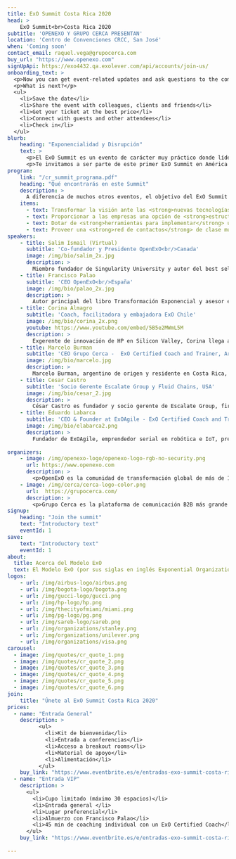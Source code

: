 ```yaml
---
title: ExO Summit Costa Rica 2020
head: >
    ExO Summit<br>Costa Rica 2020
subtitle: 'OPENEXO Y GRUPO CERCA PRESENTAN'
location: 'Centro de Convenciones CRCC, San José'
when: 'Coming soon'
contact_email: raquel.vega@grupocerca.com
buy_url: "https://www.openexo.com"
signUpApi: https://exo4432.qa.exolever.com/api/accounts/join-us/
onboarding_text: >
  <p>Now you can get event-related updates and ask questions to the community. </p>
  <p>What is next?</p>
  <ul>
    <li>Save the date</li>
    <li>Share the event with colleagues, clients and friends</li>
    <li>Get your ticket at the best price</li>
    <li>Connect with guests and other attendees</li>
    <li>Check in</li>
  </ul>
blurb:
    heading: "Exponencialidad y Disrupción"
    text: >
      <p>El ExO Summit es un evento de carácter muy práctico donde líderes mundiales, ejecutivos, emprendedores y agentes de cambio se reúnen para compartir sus experiencias transformadoras, intercambiar ideas, desafiar creencias y atreverse a transformar nuestro tejido empresarial utilizando el Modelo ExO.</p>
      <p>Te invitamos a ser parte de este primer ExO Summit en América Central y el Caribe para experimentar el poder del Modelo ExO que ya ha transformado a múltiples compañías, personas e instituciones en todo el mundo.</p>
program:
    link: "/cr_summit_programa.pdf"
    heading: "Qué encontrarás en este Summit"
    description: >
      A diferencia de muchos otros eventos, el objetivo del ExO Summit no es sólo inspirar, sino <strong>empoderar a los líderes del momento</strong> (a través de talleres prácticos, reuniones personalizadas, testimonios directos y casos de estudio) con las herramientas y el soporte que necesitan para poder empezar la transformación exponencial al día siguiente del evento.
    items:
      - text: Transformar la visión ante las <strong>nuevas tecnologías exponenciales</strong>
      - text: Proporcionar a las empresas una opción de <strong>estructura adaptable y disruptiva</strong>
      - text: Dotar de <strong>herramientas para implementar</strong> un cambio basado en la situación tecnológica actual
      - text: Proveer una <strong>red de contactos</strong> de clase mundial (ExO Community)
speakers:
    - title: Salim Ismail (Virtual)
      subtitle: 'Co-fundador y Presidente OpenExO<br/>Canada'
      image: /img/bio/salim_2x.jpg
      description: >
        Miembro fundador de Singularity University y autor del best seller Organizaciones Exponenciales, Salim es un reconocido emprendedor y líder futurista que trabaja con compañías Fortune 5,000 para ayudarlas a transformar sus prácticas de negocio de lineales a exponenciales.
    - title: Francisco Palao
      subtitle: 'CEO OpenExO<br/>España'
      image: /img/bio/palao_2x.jpg
      description: >
        Autor principal del libro Transformación Exponencial y asesor en Singularity University, Francisco es un galardonado emprendedor (premio MIT TR35 2012, entre otros) que ha inspirado y asesorado a organizaciones de todo el mundo para diseñar e implementar estrategias de innovación disruptiva. 
    - title: Corina Almagro
      subtitle: 'Coach, facilitadora y embajadora ExO Chile'
      image: /img/bio/corina_2x.png
      youtube: https://www.youtube.com/embed/5B5e2MWmL5M
      description: >
        Exgerente de innovación de HP en Silicon Valley, Corina llega a Costa Rica con más de 3 años de experiencia como coach de ExO, trabajando con empresas como Visa, Black and Decker, Banco Santander o Boston Scientific en su transformación exponencial.
    - title: Marcelo Burman
      subtitle: 'CEO Grupo Cerca -  ExO Certified Coach and Trainer, Argentina'
      image: /img/bio/marcelo.jpg
      description: >
        Marcelo Burman, argentino de origen y residente en Costa Rica, es un “emprendedor serial”, habiendo iniciado distintos proyectos en Argentina hasta el año 2002 y desde ahí América Central. Es conferencista, entrenador y coach en Transformación Exponencial y lidera proyectos de transformación digital en diversas empresas.
    - title: Cesar Castro
      subtitle: 'Socio Gerente Escalate Group y Fluid Chains, USA'
      image: /img/bio/cesar_2.jpg
      description: >
        César Castro es fundador y socio gerente de Escalate Group, firma de consultoría que visualiza, acelera y escala la innovación disruptiva y la transformación digital para organizaciones y líderes que buscan seguir siendo relevantes durante la 4ta Revolución Industrial. También es cofundador de Blockchain Accelerator Fluid Chains.
    - title: Eduardo Labarca
      subtitle: 'CEO & Founder at ExOAgile - ExO Certified Coach and Trainer, España'
      image: /img/bio/elabarca2.png
      description: >
        Fundador de ExOAgile, emprendedor serial en robótica e IoT, premiado como innovador MIT TR35 y por Fraunhofer. Especialista en management y liderazgo ágil de equipos de alto desempeño y disrupción tecnológica.
          
organizers:
    - image: /img/openexo-logo/openexo-logo-rgb-no-security.png
      url: https://www.openexo.com
      description: >
        <p>OpenExO es la comunidad de transformación global de más de 1,500 coaches, inversores, consultores y especialistas en innovación que ayudan a organizaciones, instituciones y personas a desbloquear la abundancia para cambiar el mundo.</p>
    - image: /img/cerca/cerca-logo-color.png
      url:  https://grupocerca.com/
      description: >
        <p>Grupo Cerca es la plataforma de comunicación B2B más grande América Central, con más de 50 eventos realizados por año y amplia experiencia en formación, información y networking para empresas de la región.</p>
signup:
    heading: "Join the summit"
    text: "Introductory text"
    eventId: 1
save:
    text: "Introductory text"
    eventId: 1
about:
  title: Acerca del Modelo ExO
  text: El Modelo ExO (por sus siglas en inglés Exponential Organizations), basado en el best-seller <a href="https://www.openexo.com/books" target="_blank">‘Organizaciones Exponenciales’</a>, ofrece una guía para diseñar Organizaciones Exponenciales mediante la aplicación de 10 atributos y un proceso de 10 semanas para su implementación, llamado ExO Sprint.
logos:
    - url: /img/airbus-logo/airbus.png
    - url: /img/bogota-logo/bogota.png
    - url: /img/gucci-logo/gucci.png
    - url: /img/hp-logo/hp.png
    - url: /img/thecityofmiami/miami.png
    - url: /img/pg-logo/pg.png
    - url: /img/sareb-logo/sareb.png
    - url: /img/organizations/stanley.png
    - url: /img/organizations/unilever.png
    - url: /img/organizations/visa.png
carousel:
  - image: /img/quotes/cr_quote_1.png
  - image: /img/quotes/cr_quote_2.png
  - image: /img/quotes/cr_quote_3.png
  - image: /img/quotes/cr_quote_4.png
  - image: /img/quotes/cr_quote_5.png
  - image: /img/quotes/cr_quote_6.png
join:
    title: "Únete al ExO Summit Costa Rica 2020"
prices:
  - name: "Entrada General"
    description: >
          <ul>
            <li>Kit de bienvenida</li>
            <li>Entrada a conferencias</li>
            <li>Acceso a breakout rooms</li>
            <li>Material de apoyo</li>
            <li>Alimentación</li>
          </ul>
    buy_link: "https://www.eventbrite.es/e/entradas-exo-summit-costa-rica-2019-74061220103"
  - name: "Entrada VIP"
    description: >
      <ul>
        <li>Cupo limitado (máximo 30 espacios)</li>
        <li>Entrada general </li>
        <li>Lugar preferencial</li>
        <li>Almuerzo con Francisco Palao</li>
        <li>45 min de coaching individual con un ExO Certified Coach</li>
      </ul>
    buy_link: "https://www.eventbrite.es/e/entradas-exo-summit-costa-rica-2019-74061220103"
   
---
```

